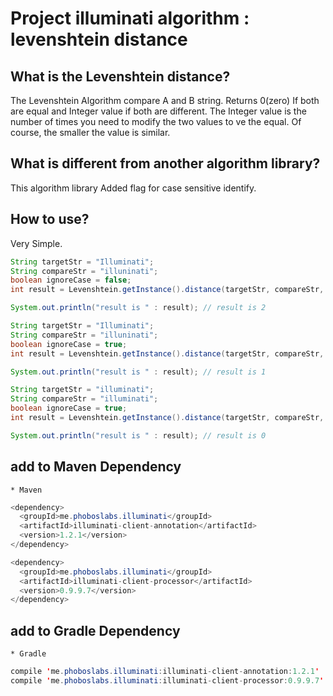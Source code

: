 # Project illuminati algorithm : levenshtein distance

## What is the Levenshtein distance?
The Levenshtein Algorithm compare A and B string.
Returns 0(zero) If both are equal and Integer value if both are different.
The Integer value is the number of times you need to modify the two values to ve the equal.
Of course, the smaller the value is similar.

## What is different from another algorithm library?
This algorithm library Added flag for case sensitive identify.

## How to use?
Very Simple. 

```java
String targetStr = "Illuminati";
String compareStr = "illuninati";
boolean ignoreCase = false;
int result = Levenshtein.getInstance().distance(targetStr, compareStr, ignoreCase);

System.out.println("result is " : result); // result is 2
```

```java
String targetStr = "Illuminati";
String compareStr = "illuninati";
boolean ignoreCase = true;
int result = Levenshtein.getInstance().distance(targetStr, compareStr, ignoreCase);

System.out.println("result is " : result); // result is 1
```

```java
String targetStr = "illuminati";
String compareStr = "illuminati";
boolean ignoreCase = true;
int result = Levenshtein.getInstance().distance(targetStr, compareStr, ignoreCase);

System.out.println("result is " : result); // result is 0
```

## add to Maven Dependency
    * Maven
    
```java
<dependency>
  <groupId>me.phoboslabs.illuminati</groupId>
  <artifactId>illuminati-client-annotation</artifactId>
  <version>1.2.1</version>
</dependency>

<dependency>
  <groupId>me.phoboslabs.illuminati</groupId>
  <artifactId>illuminati-client-processor</artifactId>
  <version>0.9.9.7</version>
</dependency>
```

## add to Gradle Dependency
    * Gradle
    
```java
compile 'me.phoboslabs.illuminati:illuminati-client-annotation:1.2.1'
compile 'me.phoboslabs.illuminati:illuminati-client-processor:0.9.9.7'
```